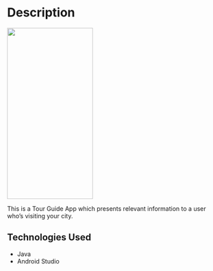 <h1>Description</h1>
<img width="200" height="400" src="https://media.giphy.com/media/dasc9RtjVu29dNjea7/giphy.gif" style="max-width:100%;">
<p></p>
This is a Tour Guide App which presents relevant information to a user who’s visiting your city.
<p></p>

<h2>Technologies Used</h2>

* Java
* Android Studio

